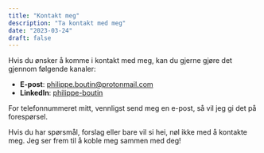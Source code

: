 ```yaml
---
title: "Kontakt meg"
description: "Ta kontakt med meg"
date: "2023-03-24"
draft: false
---
```


Hvis du ønsker å komme i kontakt med meg, kan du gjerne gjøre det gjennom følgende kanaler:

- **E-post**: [philippe.boutin@protonmail.com](mailto:philippe.boutin@protonmail.com)
- **LinkedIn**: [philippe-boutin](https://www.linkedin.com/in/philippe-boutin)

For telefonnummeret mitt, vennligst send meg en e-post, så vil jeg gi det på forespørsel.

Hvis du har spørsmål, forslag eller bare vil si hei, nøl ikke med å kontakte meg. Jeg ser frem til å koble meg sammen med deg!
